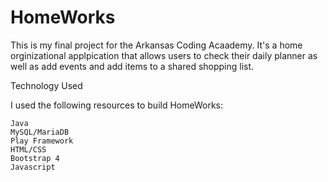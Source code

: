 # HomeWorks

This is my final project for the Arkansas Coding Acaademy. It's a home orginizational applpication that allows users to check their daily planner as well as add events and add items to a shared shopping list. 



Technology Used

I used the following resources to build HomeWorks:

    Java
    MySQL/MariaDB
    Play Framework
    HTML/CSS
    Bootstrap 4
    Javascript





